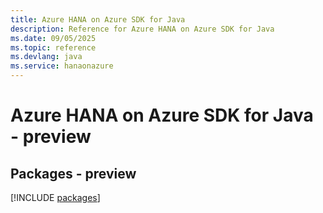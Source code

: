 ```yaml
---
title: Azure HANA on Azure SDK for Java
description: Reference for Azure HANA on Azure SDK for Java
ms.date: 09/05/2025
ms.topic: reference
ms.devlang: java
ms.service: hanaonazure
---
```

# Azure HANA on Azure SDK for Java - preview
## Packages - preview
[!INCLUDE [packages](hana-on-azure-index.md)]